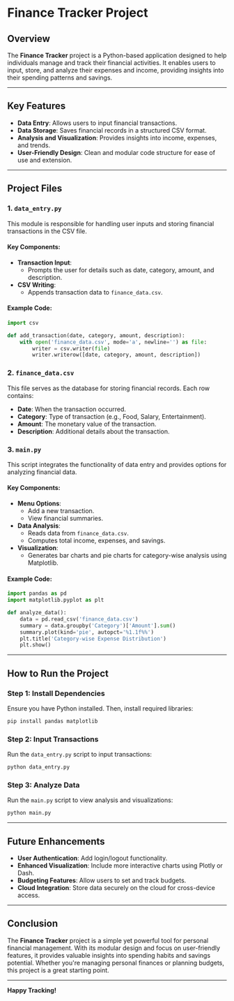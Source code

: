 # Finance Tracker Project

## Overview

The **Finance Tracker** project is a Python-based application designed to help individuals manage and track their financial activities. It enables users to input, store, and analyze their expenses and income, providing insights into their spending patterns and savings.

---

## Key Features

- **Data Entry**: Allows users to input financial transactions.
- **Data Storage**: Saves financial records in a structured CSV format.
- **Analysis and Visualization**: Provides insights into income, expenses, and trends.
- **User-Friendly Design**: Clean and modular code structure for ease of use and extension.

---

## Project Files

### 1. `data_entry.py`
This module is responsible for handling user inputs and storing financial transactions in the CSV file.

#### Key Components:
- **Transaction Input**:
  - Prompts the user for details such as date, category, amount, and description.
- **CSV Writing**:
  - Appends transaction data to `finance_data.csv`.

#### Example Code:
```python
import csv

def add_transaction(date, category, amount, description):
    with open('finance_data.csv', mode='a', newline='') as file:
        writer = csv.writer(file)
        writer.writerow([date, category, amount, description])
```

### 2. `finance_data.csv`
This file serves as the database for storing financial records. Each row contains:
- **Date**: When the transaction occurred.
- **Category**: Type of transaction (e.g., Food, Salary, Entertainment).
- **Amount**: The monetary value of the transaction.
- **Description**: Additional details about the transaction.

### 3. `main.py`
This script integrates the functionality of data entry and provides options for analyzing financial data.

#### Key Components:
- **Menu Options**:
  - Add a new transaction.
  - View financial summaries.
- **Data Analysis**:
  - Reads data from `finance_data.csv`.
  - Computes total income, expenses, and savings.
- **Visualization**:
  - Generates bar charts and pie charts for category-wise analysis using Matplotlib.

#### Example Code:
```python
import pandas as pd
import matplotlib.pyplot as plt

def analyze_data():
    data = pd.read_csv('finance_data.csv')
    summary = data.groupby('Category')['Amount'].sum()
    summary.plot(kind='pie', autopct='%1.1f%%')
    plt.title('Category-wise Expense Distribution')
    plt.show()
```

---

## How to Run the Project

### Step 1: Install Dependencies
Ensure you have Python installed. Then, install required libraries:
```bash
pip install pandas matplotlib
```

### Step 2: Input Transactions
Run the `data_entry.py` script to input transactions:
```bash
python data_entry.py
```

### Step 3: Analyze Data
Run the `main.py` script to view analysis and visualizations:
```bash
python main.py
```

---

## Future Enhancements

- **User Authentication**: Add login/logout functionality.
- **Enhanced Visualization**: Include more interactive charts using Plotly or Dash.
- **Budgeting Features**: Allow users to set and track budgets.
- **Cloud Integration**: Store data securely on the cloud for cross-device access.

---

## Conclusion
The **Finance Tracker** project is a simple yet powerful tool for personal financial management. With its modular design and focus on user-friendly features, it provides valuable insights into spending habits and savings potential. Whether you're managing personal finances or planning budgets, this project is a great starting point.

---

**Happy Tracking!**

